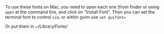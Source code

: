 To use these fonts on Mac, you need to open each one (from finder or using `open`
at the command line, and click on "Install Font". Then you can set the terminal
font to control `vim`, or within gvim use `set guifont=`

Or put them in ~/Library/Fonts/
